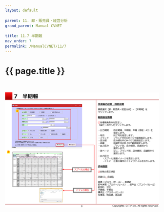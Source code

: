 ```yaml
---
layout: default

parent: 11. 卸・販売員・経営分析
grand_parent: Manual CVNET

title: 11.7 半期報
nav_order: 7
permalink: /ManualCVNET/11/7
---
```


# {{ page.title }} <br/><br/>

<a href="/img/OroshiHanbaiin/OH9.PNG" target="_blank">
<img src="/img/OroshiHanbaiin/OH9.PNG" alt="login image"></a>

